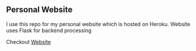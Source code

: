 ## Personal Website

I use this repo for my personal website which is hosted on Heroku. Website uses Flask for backend processing


Checkout [Website](https://niranjanaddanki.herokuapp.com/)
